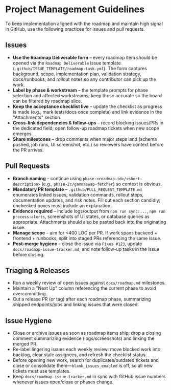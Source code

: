 # Project Management Guidelines

To keep implementation aligned with the roadmap and maintain high signal in GitHub, use the following practices for issues and pull requests.

## Issues
- **Use the Roadmap Deliverable form** – every roadmap item should be opened via the `Roadmap Deliverable` issue template (`.github/ISSUE_TEMPLATE/roadmap-task.yml`). The form captures background, scope, implementation plan, validation strategy, docs/runbooks, and rollout notes so any contributor can pick up the work.
- **Label by phase & workstream** – the template prompts for phase selection and affected workstreams; keep those accurate so the board can be filtered by roadmap slice.
- **Keep the acceptance checklist live** – update the checklist as progress is made (e.g., mark tests/docs once complete) and link evidence in the "Attachments" section.
- **Cross-link dependencies & follow-ups** – record blocking issues/PRs in the dedicated field; open follow-up roadmap tickets when new scope emerges.
- **Share milestones** – drop comments when major steps land (schema pushed, job runs, UI screenshot, etc.) so reviewers have context before the PR arrives.

## Pull Requests
- **Branch naming** – continue using `phase-<roadmap-id>/<short-description>` (e.g., `phase-2c/gammaswap-fetcher`) so context is obvious.
- **Mandatory PR template** – `.github/PULL_REQUEST_TEMPLATE.md` enumerates linked issues, validation commands, rollout steps, documentation updates, and risk notes. Fill out each section candidly; unchecked boxes must include an explanation.
- **Evidence required** – include logs/output from `npm run sync:...`, `npm run process:alerts`, screenshots of UI states, or database queries as appropriate. Attachments should also be pasted back into the originating issue.
- **Manage scope** – aim for <400 LOC per PR. If work spans backend + frontend + runbooks, split into staged PRs referencing the same issue.
- **Post-merge hygiene** – close the issue via `Fixes #123`, update `docs/roadmap-issue-tracker.md`, and note follow-up tasks in the issue before closing.

## Triaging & Releases
- Run a weekly review of open issues against `docs/roadmap.md` milestones.
- Maintain a "Next Up" column referencing the current phase to avoid overcommitting.
- Cut a release PR (or tag) after each roadmap phase, summarizing shipped endpoints/jobs and linking issues that were closed.

## Issue Hygiene
- Close or archive issues as soon as roadmap items ship; drop a closing comment summarizing evidence (logs/screenshots) and linking the merged PR.
- Re-label lingering issues each weekly review: move blocked work into backlog, clear stale assignees, and refresh the checklist status.
- Before opening new work, search for duplicates/outdated tickets and close or consolidate them—`blank_issues_enabled` is off, so all new tickets must use templates.
- Keep `docs/roadmap-issue-tracker.md` in sync with GitHub issue numbers whenever issues open/close or phases change.

